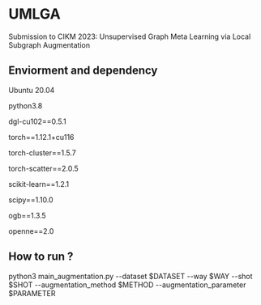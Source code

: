 # UMLGA
Submission to CIKM 2023: Unsupervised Graph Meta Learning via Local Subgraph Augmentation

## Enviorment and dependency
Ubuntu 20.04

python3.8

dgl-cu102==0.5.1

torch==1.12.1+cu116

torch-cluster==1.5.7

torch-scatter==2.0.5

scikit-learn==1.2.1

scipy==1.10.0

ogb==1.3.5

openne==2.0

## How to run ?
python3 main_augmentation.py --dataset $DATASET --way $WAY --shot $SHOT --augmentation_method $METHOD --augmentation_parameter $PARAMETER
